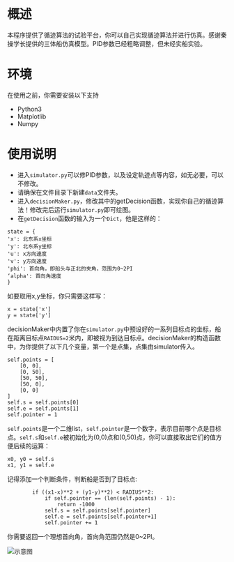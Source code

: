 # 概述
本程序提供了循迹算法的试验平台，你可以自己实现循迹算法并进行仿真。感谢秦操学长提供的三体船仿真模型。PID参数已经粗略调整，但未经实船实验。

# 环境
在使用之前，你需要安装以下支持
* Python3
* Matplotlib
* Numpy

# 使用说明
* 进入`simulator.py`可以修PID参数，以及设定轨迹点等内容，如无必要，可以不修改。
* 请确保在文件目录下新建`data`文件夹。
* 进入`decisionMaker.py`，修改其中的getDecision函数，实现你自己的循迹算法！修改完后运行`simulator.py`即可绘图。
* 在`getDecision`函数的输入为一个`Dict`，他是这样的：
```
state = {
'x': 北东系x坐标
'y': 北东系y坐标
'u': x方向速度
'v': y方向速度
'phi': 首向角，即船头与正北的夹角，范围为0~2PI
‘alpha': 首向角速度
}
```
如要取用x,y坐标，你只需要这样写：
```
x = state['x']
y = state['y']
```
decisionMaker中内置了你在`simulator.py`中预设好的一系列目标点的坐标，船在距离目标点`RAIDUS=2`米内，即被视为到达目标点。decisionMaker的构造函数中，为你提供了以下几个变量，第一个是点集，点集由simulator传入。
```
self.points = [
    [0, 0],
    [0, 50],
    [50, 50],
    [50, 0],
    [0, 0]
]
self.s = self.points[0]
self.e = self.points[1]
self.pointer = 1
```
`self.points`是一个二维list，`self.pointer`是一个数字，表示目前哪个点是目标点。`self.s`和`self.e`被初始化为(0,0)点和(0,50)点，你可以直接取出它们的值方便后续的运算：
```
x0, y0 = self.s
x1, y1 = self.e
```
记得添加一个判断条件，判断船是否到了目标点:
```
        if ((x1-x)**2 + (y1-y)**2) < RADIUS**2:
            if self.pointer == (len(self.points) - 1):
                return -1000
            self.s = self.points[self.pointer]
            self.e = self.points[self.pointer+1]
            self.pointer += 1
```
你需要返回一个理想首向角，首向角范围仍然是0~2PI。


![示意图](https://github.com/PengZhenghao/Trimaran-Tracking-Algorithm-Simulation-Experiment-Platform/blob/master/example.png)
